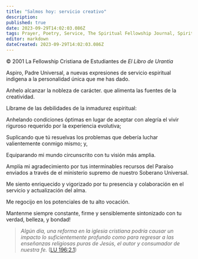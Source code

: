 ```yaml
---
title: "Salmos hoy: servicio creativo"
description: 
published: true
date: 2023-09-29T14:02:03.086Z
tags: Prayer, Poetry, Service, The Spiritual Fellowship Journal, Spiritual Fellowship, article
editor: markdown
dateCreated: 2023-09-29T14:02:03.086Z
---
```


<p class="v-card v-sheet theme--light grey lighten-3 px-2">© 2001 La Fellowship Cristiana de Estudiantes de <i>El Libro de Urantia</i></p>


Aspiro, Padre Universal, a nuevas
expresiones de servicio espiritual indigena
a la personalidad única que me has dado.

Anhelo alcanzar la nobleza de carácter.
que alimenta las fuentes de la creatividad.

Líbrame de las debilidades de la inmadurez
espiritual:

Anhelando condiciones óptimas en lugar de
aceptar con alegría el vivir riguroso
requerido por la experiencia evolutiva;

Suplicando que tú resuelvas los problemas que
debería luchar valientemente conmigo mismo;
y,

Equiparando mi mundo circunscrito con
tu visión más amplia.

Amplía mi agradecimiento por tus interminables
recursos del Paraíso enviados a través de
el ministerio supremo de nuestro Soberano
Universal.

Me siento enriquecido y vigorizado por tu
presencia y colaboración en el servicio y
actualización del alma.

Me regocijo en los potenciales de tu alto
vocación.

Mantenme siempre constante, firme y
sensiblemente sintonizado con tu verdad, belleza,
y bondad!

> _Algún día, una reforma en la iglesia cristiana podría causar un impacto lo suficientemente profundo como para regresar a las enseñanzas religiosas puras de Jesús, el autor y consumador de nuestra fe._ ([LU 196:2.1](/es/The_Urantia_Book/196#p2_1))

